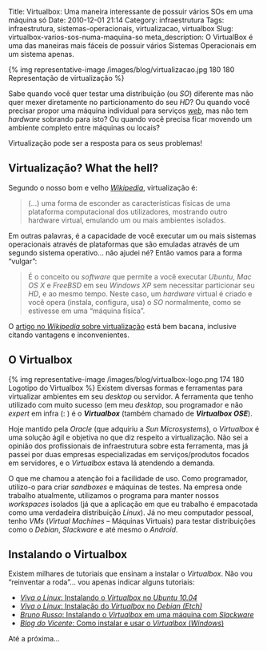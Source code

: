 Title: Virtualbox: Uma maneira interessante de possuir vários SOs em uma máquina só
Date: 2010-12-01 21:14
Category: infraestrutura
Tags: infraestrutura, sistemas-operacionais, virtualizacao, virtualbox
Slug: virtualbox-varios-sos-numa-maquina-so
meta_description: O VirtualBox é uma das maneiras mais fáceis de possuir vários Sistemas Operacionais em um sistema apenas.

{% img representative-image /images/blog/virtualizacao.jpg 180 180 Representação de virtualização %}

Sabe quando você quer testar uma distribuição (ou _SO_) diferente mas não quer mexer diretamente no
particionamento do seu _HD_? Ou quando você precisar propor uma máquina
individual para serviços [_web_][web], mas não tem _hardware_ sobrando para
isto? Ou quando você precisa ficar movendo um ambiente completo entre
máquinas ou locais?

<!-- PELICAN_END_SUMMARY -->

Virtualização pode ser a resposta para os seus problemas!

## Virtualização? What the hell?

Segundo o nosso bom e velho [_Wikipedia_][wikipedia], virtualização é:

> (…) uma forma de esconder as características físicas de uma plataforma
> computacional dos utilizadores, mostrando outro hardware virtual,
> emulando um ou mais ambientes isolados.

Em outras palavras, é a capacidade de você executar um ou mais sistemas
operacionais através de plataformas que são emuladas através de um
segundo sistema operativo… não ajudei né? Então vamos para a forma
“vulgar”:

> É o conceito ou _software_ que permite a você executar _Ubuntu_, _Mac OS
> X_ e _FreeBSD_ em seu _Windows XP_ sem necessitar particionar seu _HD_,
> e ao mesmo tempo. Neste caso, um _hardware_ virtual é criado e você
> opera (instala, configura, usa) o _SO_ normalmente, como se estivesse em
> uma “máquina física”.

O [artigo no _Wikipedia_ sobre virtualização][wikipedia] está bem
bacana, inclusive citando vantagens e inconvenientes.

## O Virtualbox

{% img representative-image /images/blog/virtualbox-logo.png 174 180 Logotipo do Virtualbox %}
Existem diversas formas e ferramentas para virtualizar ambientes em seu _desktop_
ou servidor. A ferramenta que tenho utilizado com muito sucesso
(em meu _desktop_, sou programador e não _expert_ em infra (: ) é o
**_Virtualbox_** (também chamado de **_Virtualbox OSE_**).

Hoje mantido pela _Oracle_ (que adquiriu a _Sun Microsystems_), o
_Virtualbox_ é uma solução ágil e objetiva no que diz respeito a
virtualização. Não sei a opinião dos profissionais de infraestrutura
sobre esta ferramenta, mas já passei por duas empresas especializadas em
serviços/produtos focados em servidores, e o _Virtualbox_ estava lá
atendendo a demanda.

O que me chamou a atenção foi a facilidade de uso. Como programador,
utilizo-o para criar _sandboxes_ e máquinas de testes. Na empresa onde
trabalho atualmente, utilizamos o programa para manter nossos
_workspaces_ isolados (já que a aplicação em que eu trabalho é
empacotada como uma verdadeira distribuição _Linux_). Já no meu
computador pessoal, tenho _VMs_ (_Virtual Machines_ – Máquinas Virtuais)
para testar distribuições como o _Debian_, _Slackware_ e até mesmo o
_Android_.

## Instalando o Virtualbox

Existem milhares de tutoriais que ensinam a instalar o _Virtualbox_. Não
vou “reinventar a roda”… vou apenas indicar alguns tutoriais:

- [_Viva o Linux_: Instalando o _Virtualbox_ no _Ubuntu 10.04_][virtualbox_ubuntu]
- [_Viva o Linux_: Instalação do _Virtualbox_ no _Debian (Etch)_][virtualbox_debian]
- [_Bruno Russo_: Instalando o _Virtualbox_ em uma máquina com
  _Slackware_][virtualbox_slackware]
- [_Blog do Vicente_: Como instalar e usar o _Virtualbox_
  (_Windows_)][virtualbox_windows]

Até a próxima…

[web]: {tag}web "Leia mais sobre Web"
[wikipedia]: http://pt.wikipedia.org/wiki/Virtualiza%C3%A7%C3%A3o "Leia mais sobre Virtualização na Wikipedia"
[virtualbox_ubuntu]: http://www.vivaolinux.com.br/artigo/Instalando-o-VirtualBox-no-Ubuntu-10.04/ "Artigo de Leandro Bruno para o Viva o Linux sobre Virtualbox no Ubuntu-10.04"
[virtualbox_debian]: http://www.vivaolinux.com.br/dica/Instalacao-do-Virtualbox-no-Debian-Etch-4-Linux "Artigo de Ronnie Robson Campos para o Viva o Linux sobre o Virtualbox no Debian Etch"
[virtualbox_slackware]: http://www.brunorusso.eti.br/virtualizacao/instalando-o-virtualbox-em-uma-maquina-com-slackware/ "Um excelente post de Bruno Russo sobre Virtualbox em Slackware"
[virtualbox_windows]: http://blogdovicente.com/2009/03/04/como-instalar-e-usar-o-virtualbox/ "Post feito pelo Vicente sobre o Virtualbox no Windows"

